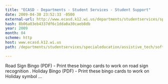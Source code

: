 ```yaml
---
title: "ECASD - Departments - Student Services - Student Support"
date: 2009-04-30 23:52:33 -0500
external-url: http://www.ecasd.k12.wi.us/departments/studentservices/specialeducation/assistive_tech/software/boardmaker/boardmaker_index.html
hash: 8b06a03eb4337df6c1dda0a30caeb8db
year: 2009
month: 04
scheme: http
host: www.ecasd.k12.wi.us
path: /departments/studentservices/specialeducation/assistive_tech/software/boardmaker/boardmaker_index.html

---
```


Road Sign Bingo (PDF) - Print these bingo cards to work on road sign recognition   . Holiday Bingo (PDF) - Print these bingo cards to work on Holiday symbol ...
